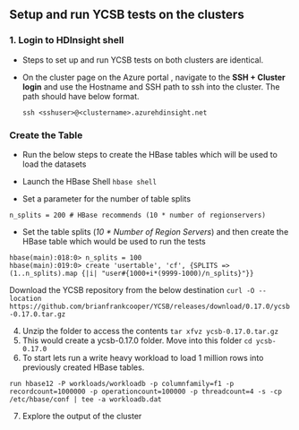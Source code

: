 ## Setup and run YCSB tests on the clusters

### 1. Login to HDInsight shell

- Steps to set up and run YCSB tests on both clusters are identical. 
- On the cluster page on the Azure portal , navigate to the **SSH + Cluster login** and use the Hostname and SSH path to ssh into the
    cluster.  The path should have below format. 
    
    ``` ssh <sshuser>@<clustername>.azurehdinsight.net ```

### Create the Table 
- Run the below steps to create the HBase tables which will be used to load the datasets
 
 - Launch the HBase Shell
```hbase shell ```
- Set a parameter for the number of table splits
```
n_splits = 200 # HBase recommends (10 * number of regionservers)
```
- Set the table splits (*10 * Number of Region Servers*) and then create the HBase table which would be used to run the tests 
```
hbase(main):018:0> n_splits = 100
hbase(main):019:0> create 'usertable', 'cf', {SPLITS => (1..n_splits).map {|i| "user#{1000+i*(9999-1000)/n_splits}"}}
```

Download the YCSB repository from the below destination
  ``` curl -O --location https://github.com/brianfrankcooper/YCSB/releases/download/0.17.0/ycsb-0.17.0.tar.gz ```

4. Unzip the folder to access the contents
```tar xfvz ycsb-0.17.0.tar.gz ```
5. This would create a  ycsb-0.17.0 folder. Move into this folder
``` cd ycsb-0.17.0 ```
6.  To start lets run a write heavy workload to load 1 million rows into previously created HBase tables.
```
run hbase12 -P workloads/workloadb -p columnfamily=f1 -p recordcount=1000000 -p operationcount=100000 -p threadcount=4 -s -cp /etc/hbase/conf | tee -a workloadb.dat

```
7. Explore the output of the cluster 


<!--stackedit_data:
eyJoaXN0b3J5IjpbLTE1MzczNDc2MDAsLTQ2NDc0MjQwNywxMT
YwNTA5MTE5LDIzOTQ1Mzk4LDM2MTAyNjQ0MywxNTkwNzQyMDg2
LDEwNTExMjM5MTksLTIwODAzNDQzMDksLTE1NDg3NzkwLC0xNj
cxMDEyMjUsLTE5MTM0NjE0MjAsLTE1NjEzODMyNzMsMTU0MjEz
MzcwLDE1MTEyMTIyOTZdfQ==
-->